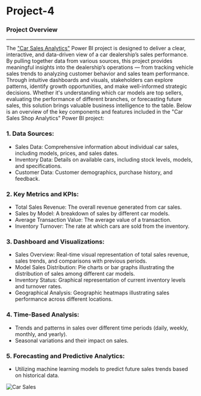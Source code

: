 # Project-4

### Project Overview
---
The ["Car Sales Analytics"](https://1drv.ms/u/c/53d9d0eaf14ddcbb/EdwOVC7Nn_hHjCUCDwkeqn8BusPdoTorbG1ZlUcdwk_Jng?e=jptPO3) Power BI project is designed to deliver a clear, interactive, and data-driven view of a car dealership’s sales performance. By pulling together data from various sources, this project provides meaningful insights into the dealership’s operations — from tracking vehicle sales trends to analyzing customer behavior and sales team performance.
Through intuitive dashboards and visuals, stakeholders can explore patterns, identify growth opportunities, and make well-informed strategic decisions. Whether it's understanding which car models are top sellers, evaluating the performance of different branches, or forecasting future sales, this solution brings valuable business intelligence to the table.
Below is an overview of the key components and features included in the "Car Sales Shop Analytics" Power BI project:

### 1. Data Sources:

- Sales Data: Comprehensive information about individual car sales, including models, prices, and sales dates.
- Inventory Data: Details on available cars, including stock levels, models, and specifications.
- Customer Data: Customer demographics, purchase history, and feedback.

### 2. Key Metrics and KPIs:

- Total Sales Revenue: The overall revenue generated from car sales.
- Sales by Model: A breakdown of sales by different car models.
- Average Transaction Value: The average value of a transaction.
- Inventory Turnover: The rate at which cars are sold from the inventory.

### 3. Dashboard and Visualizations:

- Sales Overview: Real-time visual representation of total sales revenue, sales trends, and comparisons with previous periods.
- Model Sales Distribution: Pie charts or bar graphs illustrating the distribution of sales among different car models.
- Inventory Status: Graphical representation of current inventory levels and turnover rates.
- Geographical Analysis: Geographic heatmaps illustrating sales performance across different locations.

### 4. Time-Based Analysis:

- Trends and patterns in sales over different time periods (daily, weekly, monthly, and yearly).
- Seasonal variations and their impact on sales.

### 5. Forecasting and Predictive Analytics:

- Utilizing machine learning models to predict future sales trends based on historical data.

![Car Sales](https://github.com/user-attachments/assets/c45bf14c-0dfe-40cf-a5a6-f785c2d55d51)
